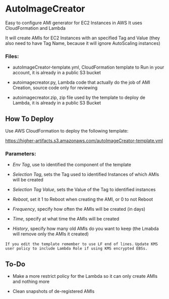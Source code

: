 # AutoImageCreator
Easy to configure AMI generator for EC2 Instances in AWS
It uses CloudFormation and Lambda

It will create AMIs for EC2 Instances with an specified Tag and Value (they also need to have Tag Name, because it will ignore AutoScaling instances)

### Files:
- autoImageCreator-template.yml, CloudFormation template to Run in your account, it is already in a public S3 bucket

- autoimagecreator.py, Lambda code that actually do the job of AMI Creation, source code only for reviewing

- autoimagecreator.zip, zip file used by the template to deploy de Lambda, it is already in a public S3 Bucket

## How To Deploy
Use AWS CloudFormation to deploy the following template:

https://higher-artifacts.s3.amazonaws.com/autoImageCreator-template.yml

### Parameters:
- *Env Tag*, use to identified the component of the template

- *Selection Tag*, sets the Tag used to identified Instances of which AMIs will be created

- *Selection Tag Value*, sets the Value of the Tag to identified instances

- *Reboot*, set it 1 to Reboot when creating the AMI, or 0 to not Reboot

- *Frequency*, specify how often the AMIs will be created (in days)

- *Time*, specify at what time the AMIs will be created

- *History*, specify how many old AMIs do you want to keep (the Lmabda will remove only the AMIs it created)

`If you edit the template remember to use LF end of lines.`
`Update KMS user policy to include Lambda Role if using KMS encrypted EBSs.`

## To-Do
- Make a more restrict policy for the Lambda so it can only create AMIs and nothing more

- Clean snapshots of de-registered AMIs